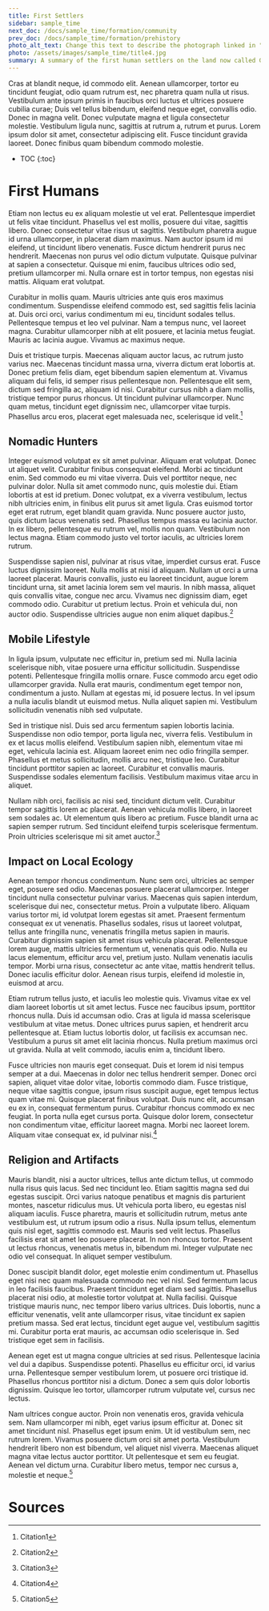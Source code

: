 ```yaml
---
title: First Settlers
sidebar: sample_time
next_doc: /docs/sample_time/formation/community
prev_doc: /docs/sample_time/formation/prehistory
photo_alt_text: Change this text to describe the photograph linked in "photo".
photo: /assets/images/sample_time/title4.jpg
summary: A summary of the first human settlers on the land now called Gallunesia.
---
```


Cras at blandit neque, id commodo elit. Aenean ullamcorper, tortor eu tincidunt feugiat, odio quam rutrum est, nec pharetra quam nulla ut risus. Vestibulum ante ipsum primis in faucibus orci luctus et ultrices posuere cubilia curae; Duis vel tellus bibendum, eleifend neque eget, convallis odio. Donec in magna velit. Donec vulputate magna et ligula consectetur molestie. Vestibulum ligula nunc, sagittis at rutrum a, rutrum et purus. Lorem ipsum dolor sit amet, consectetur adipiscing elit. Fusce tincidunt gravida laoreet. Donec finibus quam bibendum commodo molestie. 

* TOC
{:toc}

# First Humans

Etiam non lectus eu ex aliquam molestie ut vel erat. Pellentesque imperdiet ut felis vitae tincidunt. Phasellus vel est mollis, posuere dui vitae, sagittis libero. Donec consectetur vitae risus ut sagittis. Vestibulum pharetra augue id urna ullamcorper, in placerat diam maximus. Nam auctor ipsum id mi eleifend, ut tincidunt libero venenatis. Fusce dictum hendrerit purus nec hendrerit. Maecenas non purus vel odio dictum vulputate. Quisque pulvinar at sapien a consectetur. Quisque mi enim, faucibus ultrices odio sed, pretium ullamcorper mi. Nulla ornare est in tortor tempus, non egestas nisi mattis. Aliquam erat volutpat.

Curabitur in mollis quam. Mauris ultricies ante quis eros maximus condimentum. Suspendisse eleifend commodo est, sed sagittis felis lacinia at. Duis orci orci, varius condimentum mi eu, tincidunt sodales tellus. Pellentesque tempus et leo vel pulvinar. Nam a tempus nunc, vel laoreet magna. Curabitur ullamcorper nibh at elit posuere, et lacinia metus feugiat. Mauris ac lacinia augue. Vivamus ac maximus neque.

Duis et tristique turpis. Maecenas aliquam auctor lacus, ac rutrum justo varius nec. Maecenas tincidunt massa urna, viverra dictum erat lobortis at. Donec pretium felis diam, eget bibendum sapien elementum at. Vivamus aliquam dui felis, id semper risus pellentesque non. Pellentesque elit sem, dictum sed fringilla ac, aliquam id nisi. Curabitur cursus nibh a diam mollis, tristique tempor purus rhoncus. Ut tincidunt pulvinar ullamcorper. Nunc quam metus, tincidunt eget dignissim nec, ullamcorper vitae turpis. Phasellus arcu eros, placerat eget malesuada nec, scelerisque id velit.[^1]

## Nomadic Hunters

Integer euismod volutpat ex sit amet pulvinar. Aliquam erat volutpat. Donec ut aliquet velit. Curabitur finibus consequat eleifend. Morbi ac tincidunt enim. Sed commodo eu mi vitae viverra. Duis vel porttitor neque, nec pulvinar dolor. Nulla sit amet commodo nunc, quis molestie dui. Etiam lobortis at est id pretium. Donec volutpat, ex a viverra vestibulum, lectus nibh ultricies enim, in finibus elit purus sit amet ligula. Cras euismod tortor eget erat rutrum, eget blandit quam gravida. Nunc posuere auctor justo, quis dictum lacus venenatis sed. Phasellus tempus massa eu lacinia auctor. In ex libero, pellentesque eu rutrum vel, mollis non quam. Vestibulum non lectus magna. Etiam commodo justo vel tortor iaculis, ac ultricies lorem rutrum.

Suspendisse sapien nisl, pulvinar at risus vitae, imperdiet cursus erat. Fusce luctus dignissim laoreet. Nulla mollis at nisi id aliquam. Nullam ut orci a urna laoreet placerat. Mauris convallis, justo eu laoreet tincidunt, augue lorem tincidunt urna, sit amet lacinia lorem sem vel mauris. In nibh massa, aliquet quis convallis vitae, congue nec arcu. Vivamus nec dignissim diam, eget commodo odio. Curabitur ut pretium lectus. Proin et vehicula dui, non auctor odio. Suspendisse ultricies augue non enim aliquet dapibus.[^2]

## Mobile Lifestyle

In ligula ipsum, vulputate nec efficitur in, pretium sed mi. Nulla lacinia scelerisque nibh, vitae posuere urna efficitur sollicitudin. Suspendisse potenti. Pellentesque fringilla mollis ornare. Fusce commodo arcu eget odio ullamcorper gravida. Nulla erat mauris, condimentum eget tempor non, condimentum a justo. Nullam at egestas mi, id posuere lectus. In vel ipsum a nulla iaculis blandit ut euismod metus. Nulla aliquet sapien mi. Vestibulum sollicitudin venenatis nibh sed vulputate.

Sed in tristique nisl. Duis sed arcu fermentum sapien lobortis lacinia. Suspendisse non odio tempor, porta ligula nec, viverra felis. Vestibulum in ex et lacus mollis eleifend. Vestibulum sapien nibh, elementum vitae mi eget, vehicula lacinia est. Aliquam laoreet enim nec odio fringilla semper. Phasellus et metus sollicitudin, mollis arcu nec, tristique leo. Curabitur tincidunt porttitor sapien ac laoreet. Curabitur et convallis mauris. Suspendisse sodales elementum facilisis. Vestibulum maximus vitae arcu in aliquet.

Nullam nibh orci, facilisis ac nisi sed, tincidunt dictum velit. Curabitur tempor sagittis lorem ac placerat. Aenean vehicula mollis libero, in laoreet sem sodales ac. Ut elementum quis libero ac pretium. Fusce blandit urna ac sapien semper rutrum. Sed tincidunt eleifend turpis scelerisque fermentum. Proin ultricies scelerisque mi sit amet auctor.[^3]

## Impact on Local Ecology

Aenean tempor rhoncus condimentum. Nunc sem orci, ultricies ac semper eget, posuere sed odio. Maecenas posuere placerat ullamcorper. Integer tincidunt nulla consectetur pulvinar varius. Maecenas quis sapien interdum, scelerisque dui nec, consectetur metus. Proin a vulputate libero. Aliquam varius tortor mi, id volutpat lorem egestas sit amet. Praesent fermentum consequat ex ut venenatis. Phasellus sodales, risus ut laoreet volutpat, tellus ante fringilla nunc, venenatis fringilla metus sapien in mauris. Curabitur dignissim sapien sit amet risus vehicula placerat. Pellentesque lorem augue, mattis ultricies fermentum ut, venenatis quis odio. Nulla eu lacus elementum, efficitur arcu vel, pretium justo. Nullam venenatis iaculis tempor. Morbi urna risus, consectetur ac ante vitae, mattis hendrerit tellus. Donec iaculis efficitur dolor. Aenean risus turpis, eleifend id molestie in, euismod at arcu.

Etiam rutrum tellus justo, et iaculis leo molestie quis. Vivamus vitae ex vel diam laoreet lobortis ut sit amet lectus. Fusce nec faucibus ipsum, porttitor rhoncus nulla. Duis id accumsan odio. Cras at ligula id massa scelerisque vestibulum at vitae metus. Donec ultrices purus sapien, et hendrerit arcu pellentesque at. Etiam luctus lobortis dolor, ut facilisis ex accumsan nec. Vestibulum a purus sit amet elit lacinia rhoncus. Nulla pretium maximus orci ut gravida. Nulla at velit commodo, iaculis enim a, tincidunt libero.

Fusce ultricies non mauris eget consequat. Duis et lorem id nisi tempus semper at a dui. Maecenas in dolor nec tellus hendrerit semper. Donec orci sapien, aliquet vitae dolor vitae, lobortis commodo diam. Fusce tristique, neque vitae sagittis congue, ipsum risus suscipit augue, eget tempus lectus quam vitae mi. Quisque placerat finibus volutpat. Duis nunc elit, accumsan eu ex in, consequat fermentum purus. Curabitur rhoncus commodo ex nec feugiat. In porta nulla eget cursus porta. Quisque dolor lorem, consectetur non condimentum vitae, efficitur laoreet magna. Morbi nec laoreet lorem. Aliquam vitae consequat ex, id pulvinar nisi.[^4]

## Religion and Artifacts

Mauris blandit, nisi a auctor ultrices, tellus ante dictum tellus, ut commodo nulla risus quis lacus. Sed nec tincidunt leo. Etiam sagittis magna sed dui egestas suscipit. Orci varius natoque penatibus et magnis dis parturient montes, nascetur ridiculus mus. Ut vehicula porta libero, eu egestas nisl aliquam iaculis. Fusce pharetra, mauris et sollicitudin rutrum, metus ante vestibulum est, ut rutrum ipsum odio a risus. Nulla ipsum tellus, elementum quis nisl eget, sagittis commodo est. Mauris sed velit lectus. Phasellus facilisis erat sit amet leo posuere placerat. In non rhoncus tortor. Praesent ut lectus rhoncus, venenatis metus in, bibendum mi. Integer vulputate nec odio vel consequat. In aliquet semper vestibulum.

Donec suscipit blandit dolor, eget molestie enim condimentum ut. Phasellus eget nisi nec quam malesuada commodo nec vel nisl. Sed fermentum lacus in leo facilisis faucibus. Praesent tincidunt eget diam sed sagittis. Phasellus placerat nisi odio, at molestie tortor volutpat at. Nulla facilisi. Quisque tristique mauris nunc, nec tempor libero varius ultrices. Duis lobortis, nunc a efficitur venenatis, velit ante ullamcorper risus, vitae tincidunt ex sapien pretium massa. Sed erat lectus, tincidunt eget augue vel, vestibulum sagittis mi. Curabitur porta erat mauris, ac accumsan odio scelerisque in. Sed tristique eget sem in facilisis.

Aenean eget est ut magna congue ultricies at sed risus. Pellentesque lacinia vel dui a dapibus. Suspendisse potenti. Phasellus eu efficitur orci, id varius urna. Pellentesque semper vestibulum lorem, ut posuere orci tristique id. Phasellus rhoncus porttitor nisi a dictum. Donec a sem quis dolor lobortis dignissim. Quisque leo tortor, ullamcorper rutrum vulputate vel, cursus nec lectus.

Nam ultrices congue auctor. Proin non venenatis eros, gravida vehicula sem. Nam ullamcorper mi nibh, eget varius ipsum efficitur at. Donec sit amet tincidunt nisl. Phasellus eget ipsum enim. Ut id vestibulum sem, nec rutrum lorem. Vivamus posuere dictum orci sit amet porta. Vestibulum hendrerit libero non est bibendum, vel aliquet nisl viverra. Maecenas aliquet magna vitae lectus auctor porttitor. Ut pellentesque et sem eu feugiat. Aenean vel dictum urna. Curabitur libero metus, tempor nec cursus a, molestie et neque.[^5]

# Sources

[^1]: Citation1
[^2]: Citation2
[^3]: Citation3
[^4]: Citation4
[^5]: Citation5
